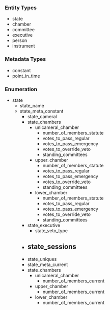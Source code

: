 <!-- This markdown document is to lay out all of our elements and attributes in a visual way to allow optimized translation into schemas -->

### Entity Types
- state
- chamber
- committee
- executive
- person
- instrument

### Metadata Types
- constant <!-- things that generally don't change year to year -->
- point_in_time <!-- things that do or can change, sometimes derivable from constants -->

### Enumeration
- state
  - state_name <!-- constrained to set of states -->
  - state_meta_constant
    - state_cameral <!-- constrained to set of unicameral/bicameral -->
    - state_chambers <!-- conditional on state_cameral, constrained to unicameral/upper & lower -->
      - unicameral_chamber
        - number_of_members_statute
        - votes_to_pass_regular
        - votes_to_pass_emergency
        - votes_to_override_veto
        - standing_committees
      - upper_chamber
        - number_of_members_statute
        - votes_to_pass_regular
        - votes_to_pass_emergency
        - votes_to_override_veto
        - standing_committees
      - lower_chamber
        - number_of_members_statute
        - votes_to_pass_regular
        - votes_to_pass_emergency
        - votes_to_override_veto
        - standing_committees
    - state_executive
      - state_veto_type
    - state_sessions
      - 
    - state_uniques <!-- element for state quirks -->
    - state_meta_current   
    - state_chambers
        - unicameral_chamber
          - number_of_members_current
        - upper_chamber
          - number_of_members_current
        - lower_chamber
          - number_of_members_current
      
